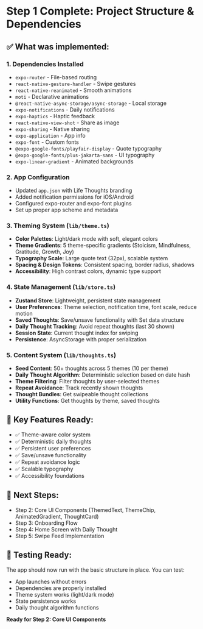# Step 1 Complete: Project Structure & Dependencies

## ✅ What was implemented:

### 1. **Dependencies Installed**

- `expo-router` - File-based routing
- `react-native-gesture-handler` - Swipe gestures
- `react-native-reanimated` - Smooth animations
- `moti` - Declarative animations
- `@react-native-async-storage/async-storage` - Local storage
- `expo-notifications` - Daily notifications
- `expo-haptics` - Haptic feedback
- `react-native-view-shot` - Share as image
- `expo-sharing` - Native sharing
- `expo-application` - App info
- `expo-font` - Custom fonts
- `@expo-google-fonts/playfair-display` - Quote typography
- `@expo-google-fonts/plus-jakarta-sans` - UI typography
- `expo-linear-gradient` - Animated backgrounds

### 2. **App Configuration**

- Updated `app.json` with Life Thoughts branding
- Added notification permissions for iOS/Android
- Configured expo-router and expo-font plugins
- Set up proper app scheme and metadata

### 3. **Theming System** (`lib/theme.ts`)

- **Color Palettes**: Light/dark mode with soft, elegant colors
- **Theme Gradients**: 5 theme-specific gradients (Stoicism, Mindfulness, Gratitude, Growth, Joy)
- **Typography Scale**: Large quote text (32px), scalable system
- **Spacing & Design Tokens**: Consistent spacing, border radius, shadows
- **Accessibility**: High contrast colors, dynamic type support

### 4. **State Management** (`lib/store.ts`)

- **Zustand Store**: Lightweight, persistent state management
- **User Preferences**: Theme selection, notification time, font scale, reduce motion
- **Saved Thoughts**: Save/unsave functionality with Set data structure
- **Daily Thought Tracking**: Avoid repeat thoughts (last 30 shown)
- **Session State**: Current thought index for swiping
- **Persistence**: AsyncStorage with proper serialization

### 5. **Content System** (`lib/thoughts.ts`)

- **Seed Content**: 50+ thoughts across 5 themes (10 per theme)
- **Daily Thought Algorithm**: Deterministic selection based on date hash
- **Theme Filtering**: Filter thoughts by user-selected themes
- **Repeat Avoidance**: Track recently shown thoughts
- **Thought Bundles**: Get swipeable thought collections
- **Utility Functions**: Get thoughts by theme, saved thoughts

## 🎯 **Key Features Ready:**

- ✅ Theme-aware color system
- ✅ Deterministic daily thoughts
- ✅ Persistent user preferences
- ✅ Save/unsave functionality
- ✅ Repeat avoidance logic
- ✅ Scalable typography
- ✅ Accessibility foundations

## 📱 **Next Steps:**

- Step 2: Core UI Components (ThemedText, ThemeChip, AnimatedGradient, ThoughtCard)
- Step 3: Onboarding Flow
- Step 4: Home Screen with Daily Thought
- Step 5: Swipe Feed Implementation

## 🧪 **Testing Ready:**

The app should now run with the basic structure in place. You can test:

- App launches without errors
- Dependencies are properly installed
- Theme system works (light/dark mode)
- State persistence works
- Daily thought algorithm functions

**Ready for Step 2: Core UI Components**
